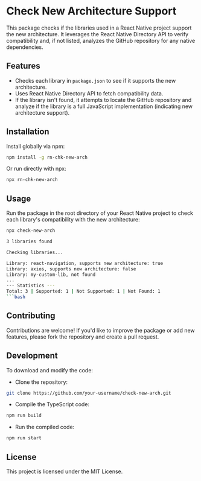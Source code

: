 # Check New Architecture Support

This package checks if the libraries used in a React Native project support the new architecture. It leverages the React Native Directory API to verify compatibility and, if not listed, analyzes the GitHub repository for any native dependencies.

## Features

- Checks each library in `package.json` to see if it supports the new architecture.
- Uses React Native Directory API to fetch compatibility data.
- If the library isn't found, it attempts to locate the GitHub repository and analyze if the library is a full JavaScript implementation (indicating new architecture support).

## Installation

Install globally via npm:

```bash
npm install -g rn-chk-new-arch
```

Or run directly with npx:

```bash
npx rn-chk-new-arch
```

## Usage

Run the package in the root directory of your React Native project to check each library's compatibility with the new architecture:

```bash
npx check-new-arch
```

````bash
3 libraries found

Checking libraries...

Library: react-navigation, supports new architecture: true
Library: axios, supports new architecture: false
Library: my-custom-lib, not found
...
--- Statistics ---
Total: 3 | Supported: 1 | Not Supported: 1 | Not Found: 1
```bash

````

## Contributing

Contributions are welcome! If you'd like to improve the package or add new features, please fork the repository and create a pull request.

## Development

To download and modify the code:

- Clone the repository:

```bash
git clone https://github.com/your-username/check-new-arch.git
```

- Compile the TypeScript code:

```bash
npm run build
```

- Run the compiled code:

```bash
npm run start
```

## License

This project is licensed under the MIT License.

